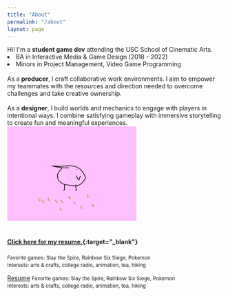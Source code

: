 ```yaml
---
title: "About"
permalink: "/about"
layout: page
---
```


<div class="container3">
  Hi! I'm a <b><olive>student game dev</olive></b> attending the USC School of Cinematic Arts.

  <li>BA in Interactive Media & Game Design (2018 - 2022)</li>
  <li>Minors in Project Management, Video Game Programming</li>
  <br>
  As a <b><orange>producer</orange></b>, I craft collaborative work environments. I aim to empower my teammates with the resources and direction needed to overcome challenges and take creative ownership.
  <br><br>
  As a <b><orange>designer</orange></b>, I build worlds and mechanics to engage with players in intentional ways. I combine satisfying gameplay with immersive storytelling to create fun and meaningful experiences.
</div>

<div class="container4">
  <img src="/assets/images/kero.gif" alt="kero"/>
</div> 

<br>

#### [<b>Click here for my resume.</b>](https://drive.google.com/file/d/1AKyIY1TZsOQoJ51c2OlOMfBiSViqMt8j/view?usp=sharing){:target="_blank"}
  
<small>Favorite games: Slay the Spire, Rainbow Six Siege, Pokemon</small><br><small>Interests: arts & crafts, college radio, animation, tea, hiking</small>
 

<div class="container3">
  <a href="https://drive.google.com/file/d/1AKyIY1TZsOQoJ51c2OlOMfBiSViqMt8j/view?usp=sharing target="_blank">Resume</a>
  <small>Favorite games: Slay the Spire, Rainbow Six Siege, Pokemon</small><br><small>Interests: arts & crafts, college radio, animation, tea, hiking</small>
</div>
